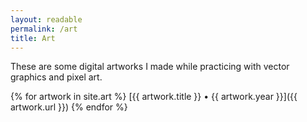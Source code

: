 ```yaml
---
layout: readable
permalink: /art
title: Art
---
```

These are some digital artworks I made while practicing with vector graphics and pixel art.

{% for artwork in site.art %}
[{{ artwork.title }} • {{ artwork.year }}]({{ artwork.url }})
{% endfor %}
